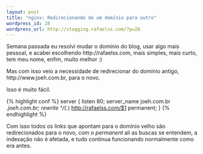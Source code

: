 ```yaml
--- 
layout: post
title: "nginx: Redirecionando de um domínio para outro"
wordpress_id: 28
wordpress_url: http://stagging.rafaelss.com/?p=28
---
```

<p>
  Semana passada eu resolvi mudar o domínio do blog, usar algo mais pessoal,
  e acabei escolhendo http://rafaelss.com, mais simples, mais curto, tem meu nome, enfim, muito melhor :)
</p>

<p>Mas com isso veio a necessidade de redirecionar do domínio antigo, http://www.joeh.com.br, para o novo.</p>

<p>Isso é muito fácil.</p>

{% highlight conf %}
server {
    listen 80;
    server_name joeh.com.br  *.joeh.com.br;
    rewrite ^/(.*) http://rafaelss.com/$1 permanent;
}
{% endhighlight %}

<p>
  Com isso todos os links que apontam para o domínio velho são redirecionados para o novo,
  com o <em>permanent</em> ali as buscas se entendem, a indexação não é afetada, e tudo continua
  funcionando normalmente como era antes.
</p>